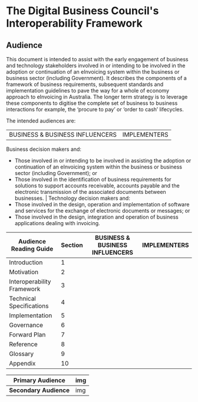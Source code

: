 ﻿
# The Digital Business Council's Interoperability Framework

## Audience

This document is intended to assist with the early engagement of business and technology stakeholders involved in or intending to be involved in the adoption or continuation of an eInvoicing system within the business or business sector (including Government). It describes the components of a framework of business requirements, subsequent standards and implementation guidelines to pave the way for a whole of economy approach to eInvoicing in Australia. The longer term strategy is to leverage these components to digitise the complete set of business to business interactions for example, the ‘procure to pay’ or ‘order to cash’ lifecycles.

The intended audiences are:
 
| | |
---|---
BUSINESS & BUSINESS INFLUENCERS | IMPLEMENTERS
Business decision makers and:
+ Those involved in or intending to be involved in assisting the adoption or continuation of an eInvoicing system within the business or business sector (including Government); or
+ Those involved in the identification of business requirements for solutions to support accounts receivable, accounts payable and the electronic transmission of the associated documents between businesses.
|
Technology decision makers and:
+ Those involved in the design, operation and implementation of software and services for the exchange of electronic documents or messages; or
+ Those involved in the design, integration and operation of business applications dealing with invoicing.


Audience Reading Guide | Section | BUSINESS & BUSINESS INFLUENCERS| IMPLEMENTERS 
---|---|---|---
Introduction | 1 | | 
Motivation | 2 | | 
Interoperability Framework | 3 | | 
Technical Specifications | 4 | | 
Implementation | 5 | | 
Governance | 6 | | 
Forward Plan | 7 | | 
Reference | 8 | | 
Glossary | 9 | | 
Appendix | 10 | | 

	 	 
Primary Audience | img 
---|---
**Secondary Audience** | img
